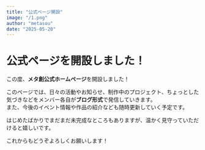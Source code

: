 ```yaml
---
title: "公式ページ開設"
image: "/1.png"
author: "metasou"
date: "2025-05-20"
---
```


# 公式ページを開設しました！

この度、**メタ創公式ホームページ**を開設しました！

このページでは、日々の活動やお知らせ、制作中のプロジェクト、ちょっとした気づきなどをメンバー各自が**ブログ形式**で発信していきます。  
また、今後のイベント情報や作品の紹介なども随時更新していく予定です。

はじめたばかりでまだまだ未完成なところもありますが、温かく見守っていただけると嬉しいです。

これからもどうぞよろしくお願いします！
